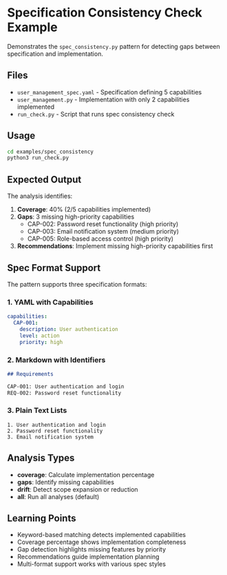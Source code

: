 # Specification Consistency Check Example

Demonstrates the `spec_consistency.py` pattern for detecting gaps between specification and implementation.

## Files

- `user_management_spec.yaml` - Specification defining 5 capabilities
- `user_management.py` - Implementation with only 2 capabilities implemented
- `run_check.py` - Script that runs spec consistency check

## Usage

```bash
cd examples/spec_consistency
python3 run_check.py
```

## Expected Output

The analysis identifies:

1. **Coverage**: 40% (2/5 capabilities implemented)
2. **Gaps**: 3 missing high-priority capabilities
   - CAP-002: Password reset functionality (high priority)
   - CAP-003: Email notification system (medium priority)
   - CAP-005: Role-based access control (high priority)
3. **Recommendations**: Implement missing high-priority capabilities first

## Spec Format Support

The pattern supports three specification formats:

### 1. YAML with Capabilities
```yaml
capabilities:
  CAP-001:
    description: User authentication
    level: action
    priority: high
```

### 2. Markdown with Identifiers
```markdown
## Requirements

CAP-001: User authentication and login
REQ-002: Password reset functionality
```

### 3. Plain Text Lists
```
1. User authentication and login
2. Password reset functionality
3. Email notification system
```

## Analysis Types

- **coverage**: Calculate implementation percentage
- **gaps**: Identify missing capabilities
- **drift**: Detect scope expansion or reduction
- **all**: Run all analyses (default)

## Learning Points

- Keyword-based matching detects implemented capabilities
- Coverage percentage shows implementation completeness
- Gap detection highlights missing features by priority
- Recommendations guide implementation planning
- Multi-format support works with various spec styles
